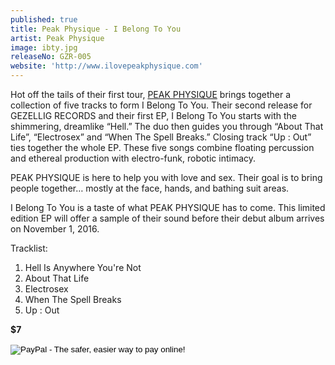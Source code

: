```yaml
---
published: true
title: Peak Physique - I Belong To You
artist: Peak Physique
image: ibty.jpg
releaseNo: GZR-005
website: 'http://www.ilovepeakphysique.com'
---
```

Hot off the tails of their first tour, [PEAK PHYSIQUE](http://www.ilovepeakphysique.com) brings together a collection of five tracks to form I Belong To You. Their second release for GEZELLIG RECORDS and their first EP, I Belong To You starts with the shimmering, dreamlike “Hell.” The duo then guides you through “About That Life”, “Electrosex” and “When The Spell Breaks.”  Closing track “Up : Out” ties together the whole EP. These five songs combine floating percussion and ethereal production with electro-funk, robotic intimacy.

PEAK PHYSIQUE is here to help you with love and sex. Their goal is to bring people together… mostly at the face, hands, and bathing suit areas.  

I Belong To You is a taste of what PEAK PHYSIQUE has to come. This limited edition EP will offer a sample of their sound before their debut album arrives on November 1, 2016.

Tracklist:
1. Hell Is Anywhere You're Not
2. About That Life
3. Electrosex
4. When The Spell Breaks
5. Up : Out


**$7**

<form action="https://www.paypal.com/cgi-bin/webscr" method="post" target="_top">
<input type="hidden" name="cmd" value="_s-xclick">
<input type="hidden" name="hosted_button_id" value="NT8RJZYTG2HWJ">
<input type="image" src="https://www.paypalobjects.com/en_US/i/btn/btn_buynow_LG.gif" border="0" name="submit" alt="PayPal - The safer, easier way to pay online!">
<img alt="" border="0" src="https://www.paypalobjects.com/en_US/i/scr/pixel.gif" width="1" height="1">
</form>
